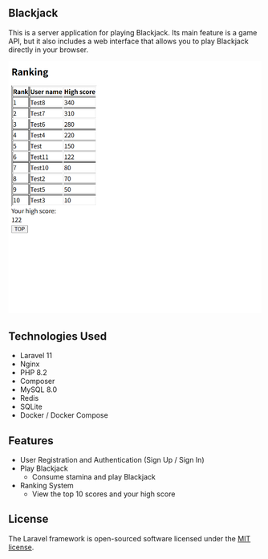 ## Blackjack
This is a server application for playing Blackjack. Its main feature is a game API, but it also includes a web interface that allows you to play Blackjack directly in your browser.

![Ranking image](images_for_readme/ranking.png)

## Technologies Used
- Laravel 11
- Nginx
- PHP 8.2
- Composer
- MySQL 8.0
- Redis
- SQLite
- Docker / Docker Compose

## Features
- User Registration and Authentication (Sign Up / Sign In)
- Play Blackjack
  - Consume stamina and play Blackjack
- Ranking System
  - View the top 10 scores and your high score

## License

The Laravel framework is open-sourced software licensed under the [MIT license](https://opensource.org/licenses/MIT).
